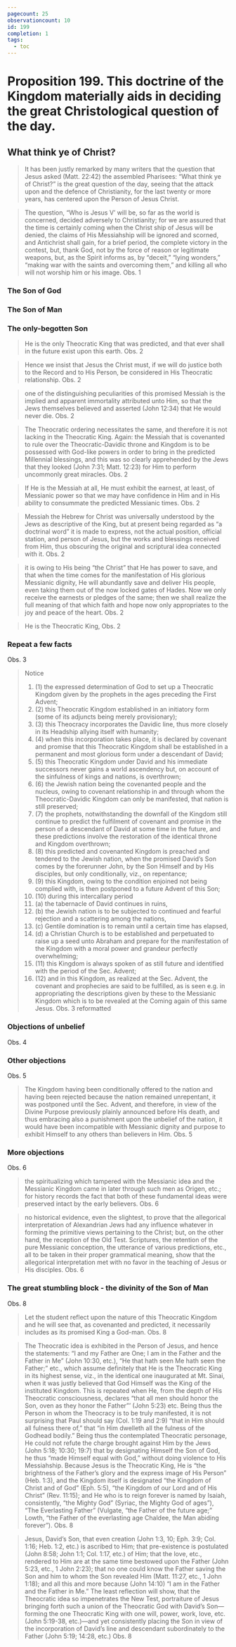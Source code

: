 ```yaml
---
pagecount: 25
observationcount: 10
id: 199
completion: 1
tags:
  - toc
---
```

# Proposition 199. This doctrine of the Kingdom materially aids in deciding the great Christological question of the day.
## What think ye of Christ?

>It has been justly remarked by many writers that the question that Jesus asked (Matt. 22:42) the assembled Pharisees: “What think ye of Christ?” is the great question of the day, seeing that the attack upon and the defence of Christianity, for the last twenty or more years, has centered upon the Person of Jesus Christ.

>The question, “Who is Jesus V’ will be, so far as the world is concerned, decided adversely to Christianity; for we are assured that the time is certainly coming when the Christ ship of Jesus will be denied, the claims of His Messiahship will be ignored and scorned, and Antichrist shall gain, for a brief period, the complete victory in the contest, but, thank God, not by the force of reason or legitimate weapons, but, as the Spirit informs as, by “deceit,” “lying wonders,” “making war with the saints and overcoming them,” and killing all who will not worship him or his image.
>Obs. 1

### The Son of God
### The Son of Man
### The only-begotten Son
>He is the only Theocratic King that was predicted, and that ever shall in the future exist upon this earth.
>Obs. 2

>Hence we insist that Jesus the Christ must, if we will do justice both to the Record and to His Person, be considered in His Theocratic relationship.
>Obs. 2

>one of the distinguishing peculiarities of this promised Messiah is the implied and apparent immortality attributed unto Him, so that the Jews themselves believed and asserted (John 12:34) that He would never die.
>Obs. 2

>The Theocratic ordering necessitates the same, and therefore it is not lacking in the Theocratic King. Again: the Messiah that is covenanted to rule over the Theocratic-Davidic throne and Kingdom is to be possessed with God-like powers in order to bring in the predicted Millennial blessings, and this was so clearly apprehended by the Jews that they looked (John 7:31; Matt. 12:23) for Him to perform uncommonly great miracles.
>Obs. 2

>If He is the Messiah at all, He must exhibit the earnest, at least, of Messianic power so that we may have confidence in Him and in His ability to consummate the predicted Messianic times.
>Obs. 2

>Messiah the Hebrew for Christ was universally understood by the Jews as descriptive of the King, but at present being regarded as “a doctrinal word” it is made to express, not the actual position, official station, and person of Jesus, but the works and blessings received from Him, thus obscuring the original and scriptural idea connected with it.
>Obs. 2

>it is owing to His being “the Christ” that He has power to save, and that when the time comes for the manifestation of His glorious Messianic dignity, He will abundantly save and deliver His people, even taking them out of the now locked gates of Hades. Now we only receive the earnests or pledges of the same; then we shall realize the full meaning of that which faith and hope now only appropriates to the joy and peace of the heart.
>Obs. 2

>He is the Theocratic King,
>Obs. 2

### Repeat a few facts
Obs. 3
>Notice 
>1. (1) the expressed determination of God to set up a Theocratic Kingdom given by the prophets in the ages preceding the First Advent; 
>2. (2) this Theocratic Kingdom established in an initiatory form (some of its adjuncts being merely provisionary); 
>3. (3) this Theocracy incorporates the Davidic line, thus more closely in its Headship allying itself with humanity; 
>4. (4) when this incorporation takes place, it is declared by covenant and promise that this Theocratic Kingdom shall be established in a permanent and most glorious form under a descendant of David; 
>5. (5) this Theocratic Kingdom under David and his immediate successors never gains a world ascendency but, on account of the sinfulness of kings and nations, is overthrown; 
>6. (6) the Jewish nation being the covenanted people and the nucleus, owing to covenant relationship in and through whom the Theocratic-Davidic Kingdom can only be manifested, that nation is still preserved; 
>7. (7) the prophets, notwithstanding the downfall of the Kingdom still continue to predict the fulfilment of covenant and promise in the person of a descendant of David at some time in the future, and these predictions involve the restoration of the identical throne and Kingdom overthrown; 
>8. (8) this predicted and covenanted Kingdom is preached and tendered to the Jewish nation, when the promised David’s Son comes by the forerunner John, by the Son Himself and by His disciples, but only conditionally, viz., on repentance; 
>9. (9) this Kingdom, owing to the condition enjoined not being complied with, is then postponed to a future Advent of this Son; 
>10. (10) during this intercallary period 
>	1. (a) the tabernacle of David continues in ruins, 
>	2. (b) the Jewish nation is to be subjected to continued and fearful rejection and a scattering among the nations, 
>	3. (c) Gentile domination is to remain until a certain time has elapsed, 
>	4. (d) a Christian Church is to be established and perpetuated to raise up a seed unto Abraham and prepare for the manifestation of the Kingdom with a moral power and grandeur perfectly overwhelming; 
>11. (11) this Kingdom is always spoken of as still future and identified with the period of the Sec. Advent; 
>12. (12) and in this Kingdom, as realized at the Sec. Advent, the covenant and prophecies are said to be fulfilled, as is seen e.g. in appropriating the descriptions given by these to the Messianic Kingdom which is to be revealed at the Coming again of this same Jesus.
>Obs. 3 reformatted


### Objections of unbelief
Obs. 4

### Other objections
Obs. 5

>The Kingdom having been conditionally offered to the nation and having been rejected because the nation remained unrepentant, it was postponed until the Sec. Advent, and therefore, in view of the Divine Purpose previously plainly announced before His death, and thus embracing also a punishment upon the unbelief of the nation, it would have been incompatible with Messianic dignity and purpose to exhibit Himself to any others than believers in Him.
>Obs. 5

### More objections
Obs. 6
>the spiritualizing which tampered with the Messianic idea and the Messianic Kingdom came in later through such men as Origen, etc.; for history records the fact that both of these fundamental ideas were preserved intact by the early believers.
>Obs. 6

>no historical evidence, even the slightest, to prove that the allegorical interpretation of Alexandrian Jews had any influence whatever in forming the primitive views pertaining to the Christ; but, on the other hand, the reception of the Old Test. Scriptures, the retention of the pure Messianic conception, the utterance of various predictions, etc., all to be taken in their proper grammatical meaning, show that the allegorical interpretation met with no favor in the teaching of Jesus or His disciples.
>Obs. 6

### The great stumbling block - the divinity of the Son of Man
Obs. 8
>Let the student reflect upon the nature of this Theocratic Kingdom and he will see that, as covenanted and predicted, it necessarily includes as its promised King a God-man.
>Obs. 8

>The Theocratic idea is exhibited in the Person of Jesus, and hence the statements: “I and my Father are One; I am in the Father and the Father in Me” (John 10:30, etc.), “He that hath seen Me hath seen the Father;” etc., which assume definitely that He is the Theocratic King in its highest sense, viz., in the identical one inaugurated at Mt. Sinai, when it was justly believed that God Himself was the King of the instituted Kingdom. This is repeated when He, from the depth of His Theocratic consciousness, declares “that all men should honor the Son, oven as they honor the Father”’ (John 5:23) etc. Being thus the Person in whom the Theocracy is to be truly manifested, it is not surprising that Paul should say (Col. 1:19 and 2:9) “that in Him should all fulness there of,” that “in Him dwelleth all the fulness of the Godhead bodily.” Being thus the contemplated Theocratic personage, He could not refute the charge brought against Him by the Jews (John 5:18; 10:30; 19:7) that by designating Himself the Son of God, he thus “made Himself equal with God,” without doing violence to His Messiahship. Because Jesus is the Theocratic King, He is “the brightness of the Father’s glory and the express image of His Person” (Heb. 1:3), and the Kingdom itself is designated “the Kingdom of Christ and of God” (Eph. 5:5), “the Kingdom of our Lord and of His Christ” (Rev. 11:15); and He who is to reign forever is named by Isaiah, consistently, “the Mighty God” (Syriac, the Mighty God of ages”), “The Everlasting Father” (Vulgate, “the Father of the future age;” Lowth, “the Father of the everlasting age Chaldee, the Man abiding forever”).
>Obs. 8

>Jesus, David’s Son, that even creation (John 1:3, 10; Eph. 3:9; Col. 1:16; Heb. 1:2, etc.) is ascribed to Him; that pre-existence is postulated (John 8:58; John 1:1; Col. 1:17, etc.) of Him; that the love, etc., rendered to Him are at the same time bestowed upon the Father (John 5:23, etc., 1 John 2:23); that no one could know the Father saving the Son and him to whom the Son revealed Him (Matt. 11:27, etc., 1 John 1:18); and all this and more because (John 14:10) “I am in the Father and the Father in Me.” The least reflection will show, that the Theocratic idea so impenetrates the New Test, portraiture of Jesus bringing forth such a union of the Theocratic God with David’s Son—forming the one Theocratic King with one will, power, work, love, etc.(John 5:19-38, etc.)—and yet consistently placing the Son in view of the incorporation of David’s line and descendant subordinately to the Father (John 5:19; 14:28, etc.)
>Obs. 8

